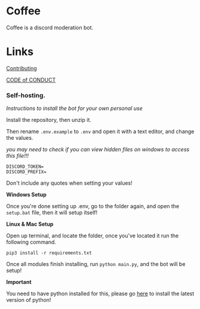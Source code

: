 # Coffee
Coffee is a discord moderation bot.

# Links

  [Contributing](CONTRIBUTING.md)
  
  [CODE of CONDUCT](CODE_OF_CONDUCT.md.md)


### Self-hosting.

*Instructions to install the bot for your own personal use*

Install the repository, then unzip it.

Then rename `.env.example` to `.env` and open it with a text editor, and change the values.

*you may need to check if you can view hidden files on windows to access this file!!!*

```
DISCORD_TOKEN= 
DISCORD_PREFIX=      
```

Don't include any quotes when setting your values!

**Windows Setup**

Once you're done setting up .env, go to the folder again, and open the `setup.bat` file, then it will setup itself!

**Linux & Mac Setup**

Open up terminal, and locate the folder, once you've located it run the following command.

`pip3 install -r requirements.txt`

Once all modules finish installing, run `python main.py`, and the bot will be setup!

**Important**

You need to have python installed for this, please go [here](https://www.python.org/downloads/) to install the latest version of python!

